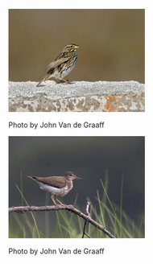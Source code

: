 ![sasp-2](../images/sasp-2.jpg)

Photo by John Van de Graaff

![spsa-1](../images/spsa-1.jpg)

Photo by John Van de Graaff
